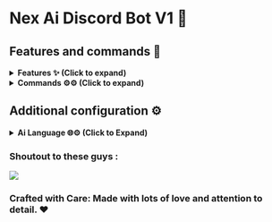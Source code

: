 # Nex Ai Discord Bot V1 🤖

## Features and commands 🌟

<details>
<summary><strong>Features ✨ (Click to expand)</strong></summary>

- [x] Has a Ai (You need to get the api key from Hecker Api <Hecker Ai discord - https://discord.gg/PCUgRMjtNm>
- [x] Lots of commands (More coming soon! :D)
- [x] Ecomoney
- [x] Moding bot (Kinda)
- [x] Fun
- [x] 8ball
- [x] Much more advanced and lot of commands

</details>

<details>
<summary><strong>Commands ⚙️⚙️ (Click to expand)</strong></summary>

- [x] !help (Get all commands)
- [x] !joke (Get a randomized joke)
- [x] !warn (Warn a user)
- [x] !ping (Shows the bots ping)
- [x] !talk (Talk with the Ai)
- [x] !job (Ecomoney jobs)
- [x] !work (Ecomoney work)
- [x] !balance (Ecomoney balance)
- [x] !timeout (Makes the user timeout wic makes the user not able to chat)
- [x] !untimeout (UnTimeouts the user and makes his able to chat)
- [x] !8ball (Ask a question then it will give you an awnser)
- [x] !createticket
- [x] !lock (Locks the current channel which user types this in)
- [x] !unlock (Unlocks the locked channel)
- [x] !kick {user} {reason} (Kicks a user with a reason also in order this command to work it needs admin role)
- [x] !ban {user} {reason} (Bans a user with a reason also in order this command to work it needs admin role)     

</details>

## Additional configuration ⚙️

<details>
<summary><strong>Ai Language 🌐⚙️ (Click to Expand)</strong></summary>

- `en` - English 🇺🇸

</details>

### Shoutout to these guys : 

<a href="https://github.com/NethukaNethsaraGithub/Discord-Bot/graphs/contributors">
  <img src="https://contrib.rocks/image?repo=NethukaNethsaraGithub/Discord-Bot" />
</a>

### Crafted with Care: Made with lots of love and attention to detail. ❤️
